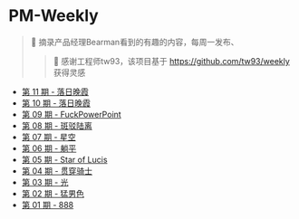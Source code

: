# PM-Weekly

> 🍜 摘录产品经理Bearman看到的有趣的内容，每周一发布、
>> 👏 感谢工程师tw93，该项目基于 https://github.com/tw93/weekly 获得灵感

* [第 11 期 - 落日晚霞](https://pm.bearman.xyz/posts/11-欲哭无泪)
* [第 10 期 - 落日晚霞](https://pm.bearman.xyz/posts/10-落日晚霞)
* [第 09 期 - FuckPowerPoint](https://pm.bearman.xyz/posts/09-FuckPowerPoint)
* [第 08 期 - 斑驳陆离](https://pm.bearman.xyz/posts/08-斑驳陆离)
* [第 07 期 - 星空](https://pm.bearman.xyz/posts/07-星空)
* [第 06 期 - 躺平](https://pm.bearman.xyz/posts/06-躺平)
* [第 05 期 - Star of Lucis](https://pm.bearman.xyz/posts/05-Star%20of%20Lucis)
* [第 04 期 - 贯穿骑士](https://pm.bearman.xyz/posts/04-贯穿骑士)
* [第 03 期 - 光](https://pm.bearman.xyz/posts/03-光)
* [第 02 期 - 猛男色](https://pm.bearman.xyz/posts/02-猛男色)
* [第 01 期 - 888](https://pm.bearman.xyz/posts/01-888)
